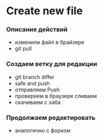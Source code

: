 # Create new file 

### Описание действий
- изменили файл в брайзере 
- git pull

### Создаем ветку для редакции

- git branch differ
- safe and push
- отправляем Push
- проверяем в браузере сливаем
- скачиваем с хаба

### Продолжаем редактировать

- аналогично с форком 
